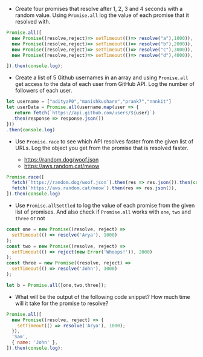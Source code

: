 - Create four promises that resolve after 1, 2, 3 and 4 seconds with a random value. Using `Promise.all` log the value of each promise that it resolved with.
```js
Promise.all([
  new Promise((resolve,reject)=> setTimeout(()=> resolve("a"),1000)),
  new Promise((resolve,reject)=> setTimeout(()=> resolve("b"),2000)),
  new Promise((resolve,reject)=> setTimeout(()=> resolve("c"),3000)),
  new Promise((resolve,reject)=> setTimeout(()=> resolve("d"),4000)),

]).then(console.log);
```
- Create a list of 5 Github usernames in an array and using `Promise.all` get access to the data of each user from GitHub API. Log the number of followers of each user.
```js
let username = ["adityaP0","manishkushare","prank7","nnnkit"]
let userData = Promise.all(username.map(user => {
   return fetch(`https://api.github.com/users/${user}`)
  .then(response => response.json())
}))
.then(console.log)
```
- Use `Promise.race` to see which API resolves faster from the given list of URLs. Log the object you get from the promise that is resolved faster.

  - https://random.dog/woof.json
  - https://aws.random.cat/meow
```js
Promise.race([
  fetch(`https://random.dog/woof.json`).then(res => res.json()).then(console.log),
  fetch(`https://aws.random.cat/meow`).then(res => res.json()),
]).then(console.log)
```
- Use `Promise.allSettled` to log the value of each promise from the given list of promises. And also check if `Promise.all` works with `one`, `two` and `three` or not

```js
const one = new Promise((resolve, reject) =>
  setTimeout(() => resolve('Arya'), 1000)
);
const two = new Promise((resolve, reject) =>
  setTimeout(() => reject(new Error('Whoops!')), 2000)
);
const three = new Promise((resolve, reject) =>
  setTimeout(() => resolve('John'), 3000)
);

let b = Promise.all([one,two,three]);
```

- What will be the output of the following code snippet? How much time will it take for the promise to resolve?

```js
Promise.all([
  new Promise((resolve, reject) => {
    setTimeout(() => resolve('Arya'), 1000);
  }),
  'Sam',
  { name: 'John' },
]).then(console.log);
```
